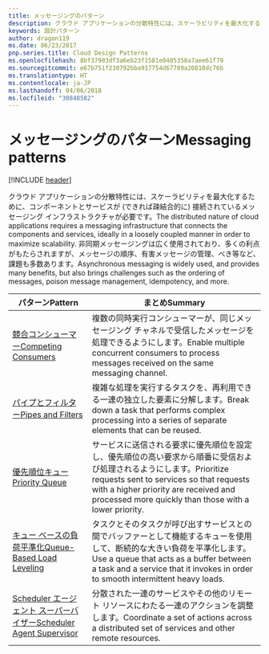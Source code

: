 ```yaml
---
title: メッセージングのパターン
description: クラウド アプリケーションの分散特性には、スケーラビリティを最大化するために、コンポーネントとサービスが (できれば疎結合的に) 接続されているメッセージング インフラストラクチャが必要です。 非同期メッセージングは広く使用されており、多くの利点がもたらされますが、メッセージの順序、有害メッセージの管理、べき等など、課題も多数あります。
keywords: 設計パターン
author: dragon119
ms.date: 06/23/2017
pnp.series.title: Cloud Design Patterns
ms.openlocfilehash: 8bf37903df3a6eb23f1581e0405358a7aee61f79
ms.sourcegitcommit: e67b751f230792bba917754d67789a20810dc76b
ms.translationtype: HT
ms.contentlocale: ja-JP
ms.lasthandoff: 04/06/2018
ms.locfileid: "30848582"
---
```

# <a name="messaging-patterns"></a><span data-ttu-id="c9b40-105">メッセージングのパターン</span><span class="sxs-lookup"><span data-stu-id="c9b40-105">Messaging patterns</span></span>

[!INCLUDE [header](../../_includes/header.md)]

<span data-ttu-id="c9b40-106">クラウド アプリケーションの分散特性には、スケーラビリティを最大化するために、コンポーネントとサービスが (できれば疎結合的に) 接続されているメッセージング インフラストラクチャが必要です。</span><span class="sxs-lookup"><span data-stu-id="c9b40-106">The distributed nature of cloud applications requires a messaging infrastructure that connects the components and services, ideally in a loosely coupled manner in order to maximize scalability.</span></span> <span data-ttu-id="c9b40-107">非同期メッセージングは広く使用されており、多くの利点がもたらされますが、メッセージの順序、有害メッセージの管理、べき等など、課題も多数あります。</span><span class="sxs-lookup"><span data-stu-id="c9b40-107">Asynchronous messaging is widely used, and provides many benefits, but also brings challenges such as the ordering of messages, poison message management, idempotency, and more.</span></span>


|                            <span data-ttu-id="c9b40-108">パターン</span><span class="sxs-lookup"><span data-stu-id="c9b40-108">Pattern</span></span>                             |                                                                        <span data-ttu-id="c9b40-109">まとめ</span><span class="sxs-lookup"><span data-stu-id="c9b40-109">Summary</span></span>                                                                         |
|----------------------------------------------------------------|--------------------------------------------------------------------------------------------------------------------------------------------------------|
|        [<span data-ttu-id="c9b40-110">競合コンシューマー</span><span class="sxs-lookup"><span data-stu-id="c9b40-110">Competing Consumers</span></span>](../competing-consumers.md)        |                            <span data-ttu-id="c9b40-111">複数の同時実行コンシューマーが、同じメッセージング チャネルで受信したメッセージを処理できるようにします。</span><span class="sxs-lookup"><span data-stu-id="c9b40-111">Enable multiple concurrent consumers to process messages received on the same messaging channel.</span></span>                            |
|          [<span data-ttu-id="c9b40-112">パイプとフィルター</span><span class="sxs-lookup"><span data-stu-id="c9b40-112">Pipes and Filters</span></span>](../pipes-and-filters.md)          |                       <span data-ttu-id="c9b40-113">複雑な処理を実行するタスクを、再利用できる一連の独立した要素に分解します。</span><span class="sxs-lookup"><span data-stu-id="c9b40-113">Break down a task that performs complex processing into a series of separate elements that can be reused.</span></span>                        |
|             [<span data-ttu-id="c9b40-114">優先順位キュー</span><span class="sxs-lookup"><span data-stu-id="c9b40-114">Priority Queue</span></span>](../priority-queue.md)             | <span data-ttu-id="c9b40-115">サービスに送信される要求に優先順位を設定し、優先順位の高い要求から順番に受信および処理されるようにします。</span><span class="sxs-lookup"><span data-stu-id="c9b40-115">Prioritize requests sent to services so that requests with a higher priority are received and processed more quickly than those with a lower priority.</span></span> |
|  [<span data-ttu-id="c9b40-116">キュー ベースの負荷平準化</span><span class="sxs-lookup"><span data-stu-id="c9b40-116">Queue-Based Load Leveling</span></span>](../queue-based-load-leveling.md)  |              <span data-ttu-id="c9b40-117">タスクとそのタスクが呼び出すサービスとの間でバッファーとして機能するキューを使用して、断続的な大きい負荷を平準化します。</span><span class="sxs-lookup"><span data-stu-id="c9b40-117">Use a queue that acts as a buffer between a task and a service that it invokes in order to smooth intermittent heavy loads.</span></span>               |
| [<span data-ttu-id="c9b40-118">Scheduler エージェント スーパーバイザー</span><span class="sxs-lookup"><span data-stu-id="c9b40-118">Scheduler Agent Supervisor</span></span>](../scheduler-agent-supervisor.md) |                              <span data-ttu-id="c9b40-119">分散された一連のサービスやその他のリモート リソースにわたる一連のアクションを調整します。</span><span class="sxs-lookup"><span data-stu-id="c9b40-119">Coordinate a set of actions across a distributed set of services and other remote resources.</span></span>                              |

